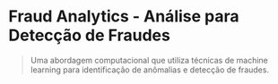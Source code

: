 # Fraud Analytics - Análise para Detecção de Fraudes

> Uma abordagem computacional que utiliza técnicas de machine learning para identificação de anômalias e detecção de fraudes.
